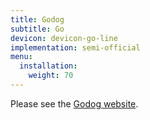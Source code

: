 ```yaml
---
title: Godog
subtitle: Go
devicon: devicon-go-line
implementation: semi-official
menu:
  installation:
    weight: 70
---
```


Please see the [Godog website](https://github.com/DATA-DOG/godog).
